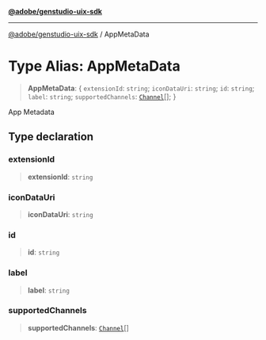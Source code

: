 [**@adobe/genstudio-uix-sdk**](../README.md)

***

[@adobe/genstudio-uix-sdk](../globals.md) / AppMetaData

# Type Alias: AppMetaData

> **AppMetaData**: \{ `extensionId`: `string`; `iconDataUri`: `string`; `id`: `string`; `label`: `string`; `supportedChannels`: [`Channel`](Channel.md)[]; \}

App Metadata

## Type declaration

### extensionId

> **extensionId**: `string`

### iconDataUri

> **iconDataUri**: `string`

### id

> **id**: `string`

### label

> **label**: `string`

### supportedChannels

> **supportedChannels**: [`Channel`](Channel.md)[]
